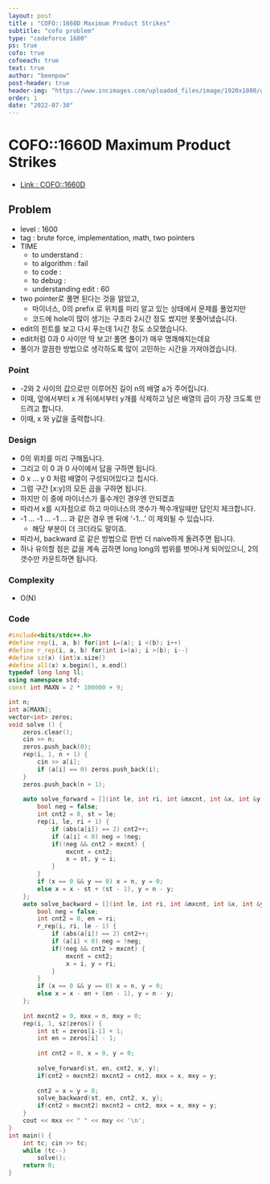 ```yaml
---
layout: post
title : "COFO::1660D Maximum Product Strikes"
subtitle: "cofo problem"
type: "codeforce 1600"
ps: true
cofo: true
cofoeach: true
text: true
author: "beenpow"
post-header: true
header-img: "https://www.incimages.com/uploaded_files/image/1920x1080/getty_478704571_970728970450078_66130.jpg"
order: 1
date: "2022-07-30"
---
```

# COFO::1660D Maximum Product Strikes
- [Link : COFO::1660D](https://codeforces.com/problemset/problem/1660/D)


## Problem 

- level : 1600
- tag : brute force, implementation, math, two pointers
- TIME
  - to understand    : 
  - to algorithm     : fail
  - to code          : 
  - to debug         : 
  - understanding edit : 60
- two pointer로 풀면 된다는 것을 알았고,
  - 마이너스, 0의 prefix 로 위치를 미리 알고 있는 상태에서 문제를 풀었지만
  - 코드에 hole이 많이 생기는 구조라 2시간 정도 썼지만 못풀어냈습니다.
- edit의 힌트를 보고 다시 푸는데 1시간 정도 소모했습니다.
- edit처럼 0과 0 사이만 딱 보고! 풀면 풀이가 매우 명쾌해지는데요
- 풀이가 깔끔한 방법으로 생각하도록 많이 고민하는 시간을 가져야겠습니다.

### Point
- -2와 2 사이의 값으로만 이루어진 길이 n의 배열 a가 주어집니다.
- 이때, 앞에서부터 x 개 뒤에서부터 y개를 삭제하고 남은 배열의 곱이 가장 크도록 만드려고 합니다.
- 이때, x 와 y값을 출력합니다.

### Design
- 0의 위치를 미리 구해둡니다.
- 그리고 이 0 과 0 사이에서 답을 구하면 됩니다.
- 0 x ... y 0 처럼 배열이 구성되어있다고 칩시다.
- 그럼 구간 [x:y]의 모든 곱을 구하면 됩니다.
- 하지만 이 중에 마이너스가 홀수개인 경우엔 안되겠죠
- 따라서 x를 시자점으로 하고 마이너스의 갯수가 짝수개일때만 답인지 체크합니다.
- -1 ... -1 ... -1 ... 과 같은 경우 맨 뒤에 '-1...' 이 제외될 수 있습니다.
  - 해당 부분이 더 크더라도 말이죠.
- 따라서, backward 로 같은 방법으로 한번 더 naive하게 돌려주면 됩니다.
- 하나 유의할 점은 값을 계속 곱하면 long long의 범위를 벗어나게 되어있으니, 2의 갯수만 카운트하면 됩니다.

### Complexity
- O(N)

### Code

```cpp
#include<bits/stdc++.h>
#define rep(i, a, b) for(int i=(a); i <(b); i++)
#define r_rep(i, a, b) for(int i=(a); i >(b); i--)
#define sz(x) (int)x.size()
#define all(x) x.begin(), x.end()
typedef long long ll;
using namespace std;
const int MAXN = 2 * 100000 + 9;

int n;
int a[MAXN];
vector<int> zeros;
void solve () {
    zeros.clear();
    cin >> n;
    zeros.push_back(0);
    rep(i, 1, n + 1) {
        cin >> a[i];
        if (a[i] == 0) zeros.push_back(i);
    }
    zeros.push_back(n + 1);
    
    auto solve_forward = [](int le, int ri, int &mxcnt, int &x, int &y) {
        bool neg = false;
        int cnt2 = 0, st = le;
        rep(i, le, ri + 1) {
            if (abs(a[i]) == 2) cnt2++;
            if (a[i] < 0) neg = !neg;
            if(!neg && cnt2 > mxcnt) {
                mxcnt = cnt2;
                x = st, y = i;
            }
        }
        if (x == 0 && y == 0) x = n, y = 0;
        else x = x - st + (st - 1), y = n - y;
    };
    auto solve_backward = [](int le, int ri, int &mxcnt, int &x, int &y) {
        bool neg = false;
        int cnt2 = 0, en = ri;
        r_rep(i, ri, le - 1) {
            if (abs(a[i]) == 2) cnt2++;
            if (a[i] < 0) neg = !neg;
            if(!neg && cnt2 > mxcnt) {
                mxcnt = cnt2;
                x = i, y = ri;
            }
        }
        if (x == 0 && y == 0) x = n, y = 0;
        else x = x - en + (en - 1), y = n - y;
    };
    
    int mxcnt2 = 0, mxx = n, mxy = 0;
    rep(i, 1, sz(zeros)) {
        int st = zeros[i-1] + 1;
        int en = zeros[i] - 1;
        
        int cnt2 = 0, x = 0, y = 0;
        
        solve_forward(st, en, cnt2, x, y);
        if(cnt2 > mxcnt2) mxcnt2 = cnt2, mxx = x, mxy = y;
        
        cnt2 = x = y = 0;
        solve_backward(st, en, cnt2, x, y);
        if(cnt2 > mxcnt2) mxcnt2 = cnt2, mxx = x, mxy = y;
    }
    cout << mxx << " " << mxy << '\n';
}
int main() {
    int tc; cin >> tc;
    while (tc--)
        solve();
    return 0;
}
```

